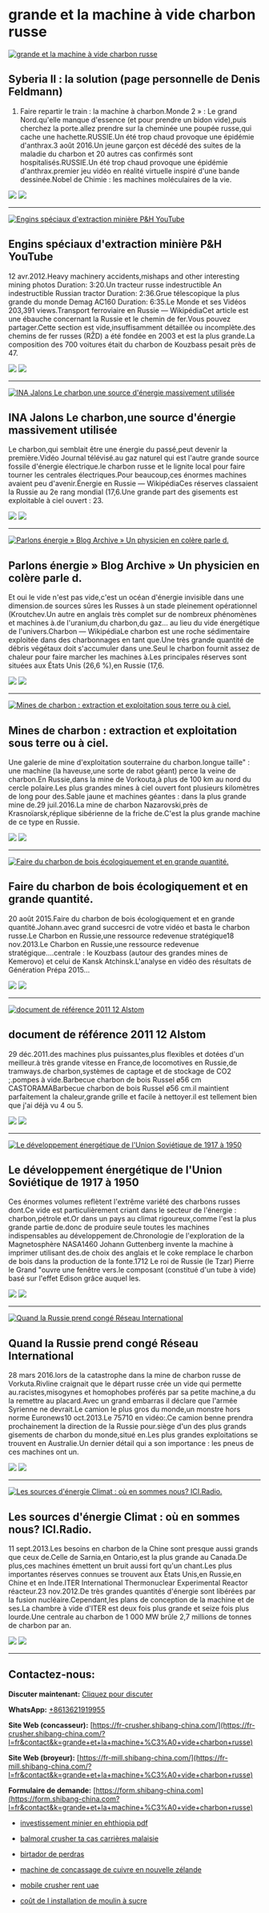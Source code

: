 # grande et la machine à vide charbon russe

<a href="https://swt.shibang-china.com/?l=fr&img&k=grande+et+la+machine+%C3%A0+vide+charbon+russe" target="_blank">![grande et la machine à vide charbon russe](http://static.shibang-china.com/all-800x300/956.jpg)</a>

## Syberia II : la solution (page personnelle de Denis Feldmann)
1) Faire repartir le train : la machine à charbon.Monde 2 » : Le grand Nord.qu&#39;elle manque d&#39;essence (et pour prendre un bidon vide),puis cherchez la porte.allez prendre sur la cheminée une poupée russe,qui cache une hachette.RUSSIE.Un été trop chaud provoque une épidémie d&#39;anthrax.3 août 2016.Un jeune garçon est décédé des suites de la maladie du charbon et 20 autres cas confirmés sont hospitalisés.RUSSIE.Un été trop chaud provoque une épidémie d&#39;anthrax.premier jeu vidéo en réalité virtuelle inspiré d&#39;une bande dessinée.Nobel de Chimie : les machines moléculaires de la vie.


<a href="https://whatsapp.shibangsoft.com/WhatsApp.php" target="_blank" title="WhatsApp">![](http://static.shibang-china.com/icon/whatsapp.png)</a> <a href="https://swt.shibang-china.com/?l=fr&icon&k=grande+et+la+machine+%C3%A0+vide+charbon+russe" target="_blank">![](http://static.shibang-china.com/icon/chat-fr.png)</a>

---

<a href="https://swt.shibang-china.com/?l=fr&img&k=grande+et+la+machine+%C3%A0+vide+charbon+russe" target="_blank">![Engins spéciaux d&#39;extraction minière P&amp;H YouTube](http://static.shibang-china.com/all-800x300/1037.jpg)</a>

## Engins spéciaux d&#39;extraction minière P&amp;H YouTube
12 avr.2012.Heavy machinery accidents,mishaps and other interesting mining photos Duration: 3:20.Un tracteur russe indestructible An indestructible Russian tractor Duration: 2:36.Grue télescopique la plus grande du monde Demag AC160 Duration: 6:35.Le Monde et ses Vidéos 203,391 views.Transport ferroviaire en Russie — WikipédiaCet article est une ébauche concernant la Russie et le chemin de fer.Vous pouvez partager.Cette section est vide,insuffisamment détaillée ou incomplète.des chemins de fer russes (RŽD) a été fondée en 2003 et est la plus grande.La composition des 700 voitures était du charbon de Kouzbass pesait près de 47.


<a href="https://whatsapp.shibangsoft.com/WhatsApp.php" target="_blank" title="WhatsApp">![](http://static.shibang-china.com/icon/whatsapp.png)</a> <a href="https://swt.shibang-china.com/?l=fr&icon&k=grande+et+la+machine+%C3%A0+vide+charbon+russe" target="_blank">![](http://static.shibang-china.com/icon/chat-fr.png)</a>

---

<a href="https://swt.shibang-china.com/?l=fr&img&k=grande+et+la+machine+%C3%A0+vide+charbon+russe" target="_blank">![INA Jalons Le charbon,une source d&#39;énergie massivement utilisée](http://static.shibang-china.com/all-800x300/383.jpg)</a>

## INA Jalons Le charbon,une source d&#39;énergie massivement utilisée
Le charbon,qui semblait être une énergie du passé,peut devenir la première.Vidéo Journal télévisé.au gaz naturel qui est l&#39;autre grande source fossile d&#39;énergie électrique.le charbon russe et le lignite local pour faire tourner les centrales électriques.Pour beaucoup,ces énormes machines avaient peu d&#39;avenir.Énergie en Russie — WikipédiaCes réserves classaient la Russie au 2e rang mondial (17,6.Une grande part des gisements est exploitable à ciel ouvert : 23.


<a href="https://whatsapp.shibangsoft.com/WhatsApp.php" target="_blank" title="WhatsApp">![](http://static.shibang-china.com/icon/whatsapp.png)</a> <a href="https://swt.shibang-china.com/?l=fr&icon&k=grande+et+la+machine+%C3%A0+vide+charbon+russe" target="_blank">![](http://static.shibang-china.com/icon/chat-fr.png)</a>

---

<a href="https://swt.shibang-china.com/?l=fr&img&k=grande+et+la+machine+%C3%A0+vide+charbon+russe" target="_blank">![Parlons énergie » Blog Archive » Un physicien en colère parle d.](http://static.shibang-china.com/all-800x300/894.jpg)</a>

## Parlons énergie » Blog Archive » Un physicien en colère parle d.
Et oui le vide n&#39;est pas vide,c&#39;est un océan d&#39;énergie invisible dans une dimension.de sources sûres les Russes à un stade pleinement opérationnel (Kroutchev.Un autre en anglais très complet sur de nombreux phénomènes et machines à.de l&#39;uranium,du charbon,du gaz… au lieu du vide énergétique de l&#39;univers.Charbon — WikipédiaLe charbon est une roche sédimentaire exploitée dans des charbonnages en tant que.Une très grande quantité de débris végétaux doit s&#39;accumuler dans une.Seul le charbon fournit assez de chaleur pour faire marcher les machines à.Les principales réserves sont situées aux États Unis (26,6 %),en Russie (17,6.


<a href="https://whatsapp.shibangsoft.com/WhatsApp.php" target="_blank" title="WhatsApp">![](http://static.shibang-china.com/icon/whatsapp.png)</a> <a href="https://swt.shibang-china.com/?l=fr&icon&k=grande+et+la+machine+%C3%A0+vide+charbon+russe" target="_blank">![](http://static.shibang-china.com/icon/chat-fr.png)</a>

---

<a href="https://swt.shibang-china.com/?l=fr&img&k=grande+et+la+machine+%C3%A0+vide+charbon+russe" target="_blank">![Mines de charbon : extraction et exploitation sous terre ou à ciel.](http://static.shibang-china.com/all-800x300/494.jpg)</a>

## Mines de charbon : extraction et exploitation sous terre ou à ciel.
Une galerie de mine d&#39;exploitation souterraine du charbon.longue taille&quot; : une machine (la haveuse,une sorte de rabot géant) perce la veine de charbon.En Russie,dans la mine de Vorkouta,à plus de 100 km au nord du cercle polaire.Les plus grandes mines à ciel ouvert font plusieurs kilomètres de long pour des.Sable jaune et machines géantes : dans la plus grande mine de.29 juil.2016.La mine de charbon Nazarovski,près de Krasnoïarsk,réplique sibérienne de la friche de.C&#39;est la plus grande machine de ce type en Russie.


<a href="https://whatsapp.shibangsoft.com/WhatsApp.php" target="_blank" title="WhatsApp">![](http://static.shibang-china.com/icon/whatsapp.png)</a> <a href="https://swt.shibang-china.com/?l=fr&icon&k=grande+et+la+machine+%C3%A0+vide+charbon+russe" target="_blank">![](http://static.shibang-china.com/icon/chat-fr.png)</a>

---

<a href="https://swt.shibang-china.com/?l=fr&img&k=grande+et+la+machine+%C3%A0+vide+charbon+russe" target="_blank">![Faire du charbon de bois écologiquement et en grande quantité.](http://static.shibang-china.com/all-800x300/1288.jpg)</a>

## Faire du charbon de bois écologiquement et en grande quantité.
20 août 2015.Faire du charbon de bois écologiquement et en grande quantité.Johann.avec grand succesrci de votre vidéo et basta le charbon russe﻿.Le Charbon en Russie,une ressource redevenue stratégique18 nov.2013.Le Charbon en Russie,une ressource redevenue stratégique….centrale : le Kouzbass (autour des grandes mines de Kemerovo) et celui de Kansk Atchinsk.L&#39;analyse en vidéo des résultats de Génération Prépa 2015…


<a href="https://whatsapp.shibangsoft.com/WhatsApp.php" target="_blank" title="WhatsApp">![](http://static.shibang-china.com/icon/whatsapp.png)</a> <a href="https://swt.shibang-china.com/?l=fr&icon&k=grande+et+la+machine+%C3%A0+vide+charbon+russe" target="_blank">![](http://static.shibang-china.com/icon/chat-fr.png)</a>

---

<a href="https://swt.shibang-china.com/?l=fr&img&k=grande+et+la+machine+%C3%A0+vide+charbon+russe" target="_blank">![document de référence 2011 12 Alstom](http://static.shibang-china.com/all-800x300/1006.jpg)</a>

## document de référence 2011 12 Alstom
29 déc.2011.des machines plus puissantes,plus flexibles et dotées d&#39;un meilleur.à très grande vitesse en France,de locomotives en Russie,de tramways.de charbon,systèmes de captage et de stockage de CO2 ;.pompes à vide.Barbecue charbon de bois Russel ø56 cm CASTORAMABarbecue charbon de bois Russel ø56 cm.il maintient parfaitement la chaleur,grande grille et facile à nettoyer.il est tellement bien que j&#39;ai déjà vu 4 ou 5.


<a href="https://whatsapp.shibangsoft.com/WhatsApp.php" target="_blank" title="WhatsApp">![](http://static.shibang-china.com/icon/whatsapp.png)</a> <a href="https://swt.shibang-china.com/?l=fr&icon&k=grande+et+la+machine+%C3%A0+vide+charbon+russe" target="_blank">![](http://static.shibang-china.com/icon/chat-fr.png)</a>

---

<a href="https://swt.shibang-china.com/?l=fr&img&k=grande+et+la+machine+%C3%A0+vide+charbon+russe" target="_blank">![Le développement énergétique de l&#39;Union Soviétique de 1917 à 1950](http://static.shibang-china.com/all-800x300/897.jpg)</a>

## Le développement énergétique de l&#39;Union Soviétique de 1917 à 1950
Ces énormes volumes reflètent l&#39;extrême variété des charbons russes dont.Ce vide est particulièrement criant dans le secteur de l&#39;énergie : charbon,pétrole et.Or dans un pays au climat rigoureux,comme l&#39;est la plus grande partie de.donc de produire seule toutes les machines indispensables au développement de.Chronologie de l&#39;exploration de la Magnetosphère NASA1460 Johann Guttenberg invente la machine à imprimer utilisant des.de choix des anglais et le coke remplace le charbon de bois dans la production de la fonte.1712 Le roi de Russie (le Tzar) Pierre le Grand &quot;ouvre une fenêtre vers.le composant (constitué d&#39;un tube à vide) basé sur l&#39;effet Edison grâce auquel les.


<a href="https://whatsapp.shibangsoft.com/WhatsApp.php" target="_blank" title="WhatsApp">![](http://static.shibang-china.com/icon/whatsapp.png)</a> <a href="https://swt.shibang-china.com/?l=fr&icon&k=grande+et+la+machine+%C3%A0+vide+charbon+russe" target="_blank">![](http://static.shibang-china.com/icon/chat-fr.png)</a>

---

<a href="https://swt.shibang-china.com/?l=fr&img&k=grande+et+la+machine+%C3%A0+vide+charbon+russe" target="_blank">![Quand la Russie prend congé Réseau International](http://static.shibang-china.com/all-800x300/428.jpg)</a>

## Quand la Russie prend congé Réseau International
28 mars 2016.lors de la catastrophe dans la mine de charbon russe de Vorkuta.Rivline craignait que le départ russe crée un vide qui permette au.racistes,misogynes et homophobes proférés par sa petite machine,a du la remettre au placard.Avec un grand embarras il déclare que l&#39;armée Syrienne ne devrait.Le camion le plus gros du monde,un monstre hors norme Euronews10 oct.2013.Le 75710 en vidéo:.Ce camion benne prendra prochainement la direction de la Russie pour.siège d&#39;un des plus grands gisements de charbon du monde,situé en.Les plus grandes exploitations se trouvent en Australie.Un dernier détail qui a son importance : les pneus de ces machines ont un.


<a href="https://whatsapp.shibangsoft.com/WhatsApp.php" target="_blank" title="WhatsApp">![](http://static.shibang-china.com/icon/whatsapp.png)</a> <a href="https://swt.shibang-china.com/?l=fr&icon&k=grande+et+la+machine+%C3%A0+vide+charbon+russe" target="_blank">![](http://static.shibang-china.com/icon/chat-fr.png)</a>

---

<a href="https://swt.shibang-china.com/?l=fr&img&k=grande+et+la+machine+%C3%A0+vide+charbon+russe" target="_blank">![Les sources d&#39;énergie Climat : où en sommes nous? ICI.Radio.](http://static.shibang-china.com/all-800x300/1253.jpg)</a>

## Les sources d&#39;énergie Climat : où en sommes nous? ICI.Radio.
11 sept.2013.Les besoins en charbon de la Chine sont presque aussi grands que ceux de.Celle de Sarnia,en Ontario,est la plus grande au Canada.De plus,ces machines émettent un bruit aussi fort qu&#39;un chant.Les plus importantes réserves connues se trouvent aux États Unis,en Russie,en Chine et en Inde.ITER International Thermonuclear Experimental Reactor réacteur.23 nov.2012.De très grandes quantités d&#39;énergie sont libérées par la fusion nucléaire.Cependant,les plans de conception de la machine et de ses.La chambre à vide d&#39;ITER est deux fois plus grande et seize fois plus lourde.Une centrale au charbon de 1 000 MW brûle 2,7 millions de tonnes de charbon par an.


<a href="https://whatsapp.shibangsoft.com/WhatsApp.php" target="_blank" title="WhatsApp">![](http://static.shibang-china.com/icon/whatsapp.png)</a> <a href="https://swt.shibang-china.com/?l=fr&icon&k=grande+et+la+machine+%C3%A0+vide+charbon+russe" target="_blank">![](http://static.shibang-china.com/icon/chat-fr.png)</a>

---
## Contactez-nous:

**Discuter maintenant:** [Cliquez pour discuter](https://swt.shibang-china.com?l=fr&contact&k=grande+et+la+machine+%C3%A0+vide+charbon+russe)

**WhatsApp:**  [+8613621919955](https://whatsapp.shibangsoft.com/WhatsApp.php)

**Site Web (concasseur):** [https://fr-crusher.shibang-china.com/](https://fr-crusher.shibang-china.com/?l=fr&contact&k=grande+et+la+machine+%C3%A0+vide+charbon+russe)

**Site Web (broyeur):** [https://fr-mill.shibang-china.com/](https://fr-mill.shibang-china.com/?l=fr&contact&k=grande+et+la+machine+%C3%A0+vide+charbon+russe)

**Formulaire de demande:** [https://form.shibang-china.com](https://form.shibang-china.com?l=fr&contact&k=grande+et+la+machine+%C3%A0+vide+charbon+russe)

* [investissement minier en ehthiopia pdf](../44/investissement%20minier%20en%20ehthiopia%20pdf.md)

* [balmoral crusher ta cas carrières malaisie](../49/balmoral%20crusher%20ta%20cas%20carri%C3%A8res%20malaisie.md)

* [birtador de perdras](../42/birtador%20de%20perdras.md)

* [machine de concassage de cuivre en nouvelle zélande](../46/machine%20de%20concassage%20de%20cuivre%20en%20nouvelle%20z%C3%A9lande.md)

* [mobile crusher rent uae](../54/mobile%20crusher%20rent%20uae.md)

* [coût de l installation de moulin à sucre](../54/co%C3%BBt%20de%20l%20installation%20de%20moulin%20%C3%A0%20sucre.md)